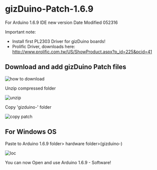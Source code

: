 # gizDuino-Patch-1.6.9
For Arduino 1.6.9 IDE new version
Date Modified 052316

Important note:
 - Install first PL2303 Driver for gizDuino boards!
 - Prolific Driver, downloads here: <http://www.prolific.com.tw/US/ShowProduct.aspx?p_id=225&pcid=41>


Download and add gizDuino Patch files
---------
![how to download](http://i.makeagif.com/media/6-21-2016/_xYx6X.gif)

Unzip compressed folder

![unzip](http://i448.photobucket.com/albums/qq202/monegizmo/wcmcu/unzip_zpsnw4oqnvz.png)

Copy 'gizduino-' folder

![copy patch](http://i448.photobucket.com/albums/qq202/monegizmo/wcmcu/copy%20patch_zpsehgnd7fa.png)

For Windows OS
------
Paste to Arduino 1.6.9 folder> hardware folder>(gizduino-)

![loc](http://i448.photobucket.com/albums/qq202/monegizmo/loc_zpsba2lklmf.png)

You can now Open and use Arduino 1.6.9 - Software!

